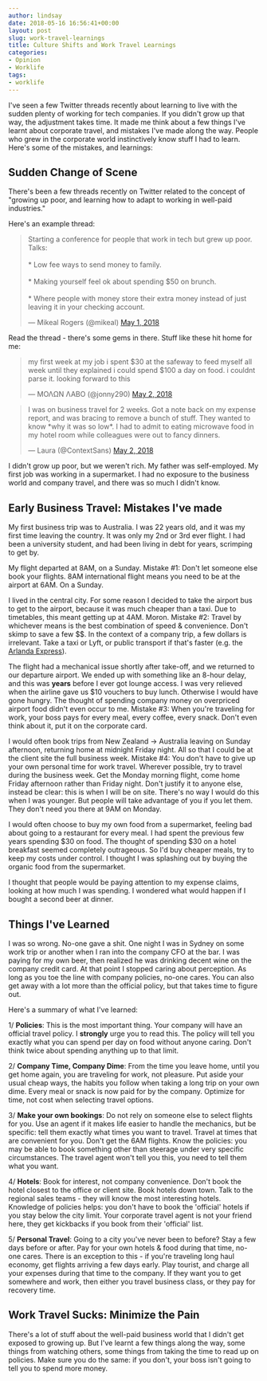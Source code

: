 ```yaml
---
author: lindsay
date: 2018-05-16 16:56:41+00:00
layout: post
slug: work-travel-learnings
title: Culture Shifts and Work Travel Learnings
categories:
- Opinion
- Worklife
tags:
- worklife
---
```


I've seen a few Twitter threads recently about learning to live with the sudden plenty of working for tech companies. If you didn't grow up that way, the adjustment takes time. It made me think about a few things I've learnt about corporate travel, and mistakes I've made along the way. People who grew in the corporate world instinctively know stuff I had to learn. Here's some of the mistakes, and learnings: 

## Sudden Change of Scene

There's been a few threads recently on Twitter related to the concept of "growing up poor, and learning how to adapt to working in well-paid industries."

Here's an example thread:

<blockquote class="twitter-tweet" data-lang="en"><p lang="en" dir="ltr">Starting a conference for people that work in tech but grew up poor. Talks:<br><br>* Low fee ways to send money to family.<br><br>* Making yourself feel ok about spending $50 on brunch.<br><br>* Where people with money store their extra money instead of just leaving it in your checking account.</p>&mdash; Mikeal Rogers (@mikeal) <a href="https://twitter.com/mikeal/status/991379251063484416?ref_src=twsrc%5Etfw">May 1, 2018</a></blockquote> <script async src="https://platform.twitter.com/widgets.js" charset="utf-8"></script> 

Read the thread - there's some gems in there. Stuff like these hit home for me:

<blockquote class="twitter-tweet" data-lang="en"><p lang="en" dir="ltr">my first week at my job i spent $30 at the safeway to feed myself all week until they explained i could spend $100 a day on food. i couldnt parse it. looking forward to this</p>&mdash; ΜΟΛΩΝ ΛΑΒO (@jonny290) <a href="https://twitter.com/jonny290/status/991490386374754304?ref_src=twsrc%5Etfw">May 2, 2018</a></blockquote> <script async src="https://platform.twitter.com/widgets.js" charset="utf-8"></script> 

<blockquote class="twitter-tweet" data-lang="en"><p lang="en" dir="ltr">I was on business travel for 2 weeks. Got a note back on my expense report, and was bracing to remove a bunch of stuff. They wanted to know *why it was so low*. I had to admit to eating microwave food in my hotel room while colleagues were out to fancy dinners.</p>&mdash; Laura (@ContextSans) <a href="https://twitter.com/ContextSans/status/991568423900467200?ref_src=twsrc%5Etfw">May 2, 2018</a></blockquote> <script async src="https://platform.twitter.com/widgets.js" charset="utf-8"></script> 

I didn't grow up poor, but we weren't rich. My father was self-employed. My first job was working in a supermarket. I had no exposure to the business world and company travel, and there was so much I didn't know. 

## Early Business Travel: Mistakes I've made

My first business trip was to Australia. I was 22 years old, and it was my first time leaving the country. It was only my 2nd or 3rd ever flight. I had been a university student, and had been living in debt for years, scrimping to get by.

My flight departed at 8AM, on a Sunday. Mistake #1: Don't let someone else book your flights. 8AM international flight means you need to be at the airport at 6AM. On a Sunday. 

I lived in the central city. For some reason I decided to take the airport bus to get to the airport, because it was much cheaper than a taxi. Due to timetables, this meant getting up at 4AM. Moron. Mistake #2: Travel by whichever means is the best combination of speed & convenience. Don't skimp to save a few $$. In the context of a company trip, a few dollars is irrelevant. Take a taxi or Lyft, or public transport if that's faster (e.g. the [Arlanda Express](https://www.arlandaexpress.com)).

The flight had a mechanical issue shortly after take-off, and we returned to our departure airport. We ended up with something like an 8-hour delay, and this was **years** before I ever got lounge access. I was very relieved when the airline gave us $10 vouchers to buy lunch. Otherwise I would have gone hungry. The thought of spending company money on overpriced airport food didn't even occur to me. Mistake #3: When you're traveling for work, your boss pays for every meal, every coffee, every snack. Don't even think about it, put it on the corporate card.

I would often book trips from New Zealand -> Australia leaving on Sunday afternoon, returning home at midnight Friday night. All so that I could be at the client site the full business week. Mistake #4: You don't have to give up your own personal time for work travel. Wherever possible, try to travel during the business week. Get the Monday morning flight, come home Friday afternoon rather than Friday night. Don't justify it to anyone else, instead be clear: this is when I will be on site. There's no way I would do this when I was younger. But people will take advantage of you if you let them. They don't need you there at 9AM on Monday.

I would often choose to buy my own food from a supermarket, feeling bad about going to a restaurant for every meal. I had spent the previous few years spending $30 on food. The thought of spending $30 on a hotel breakfast seemed completely outrageous. So I'd buy cheaper meals, try to keep my costs under control. I thought I was splashing out by buying the organic food from the supermarket.

I thought that people would be paying attention to my expense claims, looking at how much I was spending. I wondered what would happen if I bought a second beer at dinner.

## Things I've Learned

I was so wrong. No-one gave a shit. One night I was in Sydney on some work trip or another when I ran into the company CFO at the bar. I was paying for my own beer, then realized he was drinking decent wine on the company credit card. At that point I stopped caring about perception. As long as you toe the line with company policies, no-one cares. You can also get away with a lot more than the official policy, but that takes time to figure out.

Here's a summary of what I've learned:

1/ **Policies**: This is the most important thing. Your company will have an official travel policy. I **strongly** urge you to read this. The policy will tell you exactly what you can spend per day on food without anyone caring. Don't think twice about spending anything up to that limit.

2/ **Company Time, Company Dime**: From the time you leave home, until you get home again, you are traveling for work, not pleasure. Put aside your usual cheap ways, the habits you follow when taking a long trip on your own dime. Every meal or snack is now paid for by the company. Optimize for time, not cost when selecting travel options.

3/ **Make your own bookings**: Do not rely on someone else to select flights for you. Use an agent if it makes life easier to handle the mechanics, but be specific: tell them exactly what times you want to travel. Travel at times that are convenient for you. Don't get the 6AM flights. Know the policies: you may be able to book something other than steerage under very specific circumstances. The travel agent won't tell you this, you need to tell them what you want.

4/ **Hotels**: Book for interest, not company convenience. Don't book the hotel closest to the office or client site. Book hotels down town. Talk to the regional sales teams - they will know the most interesting hotels. Knowledge of policies helps: you don't have to book the 'official' hotels if you stay below the city limit. Your corporate travel agent is not your friend here, they get kickbacks if you book from their 'official' list. 

5/ **Personal Travel**: Going to a city you've never been to before? Stay a few days before or after. Pay for your own hotels & food during that time, no-one cares. There is an exception to this - if you're traveling long haul economy, get flights arriving a few days early. Play tourist, and charge all your expenses during that time to the company. If they want you to get somewhere and work, then either you travel business class, or they pay for recovery time.

## Work Travel Sucks: Minimize the Pain

There's a lot of stuff about the well-paid business world that I didn't get exposed to growing up. But I've learnt a few things along the way, some things from watching others, some things from taking the time to read up on policies. Make sure you do the same: if you don't, your boss isn't going to tell you to spend more money. 
